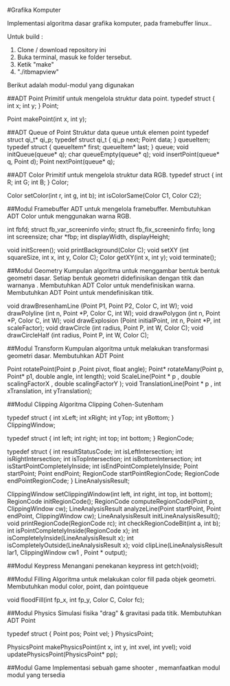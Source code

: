 #Grafika Komputer

Implementasi algoritma dasar grafika komputer, pada framebuffer linux..

Untuk build :
1. Clone / download repository ini
2. Buka terminal, masuk ke folder tersebut.
3. Ketik "make"
4. "./itbmapview"

Berikut adalah modul-modul yang digunakan 

##ADT Point
Primitif untuk mengelola struktur data point.
typedef struct {
    int x;
    int y;
} Point;

Point makePoint(int x, int y);


##ADT Queue of Point
Struktur data queue untuk elemen point
typedef struct qi_t* qi_p;
typedef struct qi_t {
    qi_p next;
    Point data;
} queueItem;
typedef struct {
    queueItem* first;
    queueItem* last;
} queue;
void initQueue(queue* q);
char queueEmpty(queue* q);
void insertPoint(queue* q, Point d);
Point nextPoint(queue* q);



##ADT Color
Primitif untuk mengelola struktur data RGB.
typedef struct {
    int R;
    int G;
    int B;
} Color;

Color setColor(int r, int g, int b);
int isColorSame(Color C1, Color C2);



##Modul Framebuffer
ADT untuk mengelola framebuffer.
Membutuhkan ADT Color untuk menggunakan warna RGB.

int fbfd;
struct fb_var_screeninfo vinfo;
struct fb_fix_screeninfo finfo;
long int screensize;
char *fbp;
int displayWidth, displayHeight;

void initScreen();
void printBackground(Color C);
void setXY (int squareSize, int x, int y, Color C);
Color getXY(int x, int y);
void terminate();


##Modul Geometry
Kumpulan algoritma untuk menggambar bentuk bentuk geometri dasar.
Setiap bentuk geometri didefinisikan dengan titik dan warnanya .
Membutuhkan ADT Color untuk mendefinisikan warna.
Membutuhkan ADT Point untuk mendefinisikan titik.

void drawBresenhamLine (Point P1, Point P2, Color C, int W);
void drawPolyline (int n, Point *P, Color C, int W);
void drawPolygon (int n, Point *P, Color C, int W);
void drawExplosion (Point initialPoint, int n, Point *P, int scaleFactor);
void drawCircle (int radius, Point P, int W, Color C);
void drawCircleHalf (int radius, Point P, int W, Color C);


##Modul Transform
Kumpulan algoritma untuk melakukan transformasi geometri dasar.
Membutuhkan ADT Point 

Point rotatePoint(Point p ,Point pivot, float angle);
Point* rotateMany(Point p, Point* p1, double angle, int length);
void ScaleLine(Point * p , double scalingFactorX , double scalingFactorY );
void TranslationLine(Point *  p , int xTranslation, int yTranslation);


##Modul Clipping
Algoritma Clipping Cohen-Sutenham



typedef struct
{
	int xLeft;
	int xRight;
	int yTop;
	int yBottom;
} ClippingWindow;


typedef struct
{
	int left;
	int right;
	int top;
	int bottom;
} RegionCode;

typedef struct
{
	int resultStatusCode;
	int isLeftIntersection;
	int isRightIntersection;
	int isTopIntersection;
	int isBottomIntersection;
	int isStartPointCompletelyInside;
	int isEndPointCompletelyInside;
	Point startPoint;
	Point endPoint;
	RegionCode startPointRegionCode;
	RegionCode endPointRegionCode;
} LineAnalysisResult;


ClippingWindow setClippingWindow(int left, int right, int top, int bottom);
RegionCode initRegionCode();
RegionCode computeRegionCode(Point p, ClippingWindow cw);
LineAnalysisResult analyzeLine(Point startPoint, Point endPoint, ClippingWindow cw);
LineAnalysisResult initLineAnalysisResult();
void printRegionCode(RegionCode rc);
int checkRegionCodeBit(int a, int b);
int isPointCompletelyInside(RegionCode x);
int isCompletelyInside(LineAnalysisResult x);
int isCompletelyOutside(LineAnalysisResult x);
void clipLine(LineAnalysisResult lar1, ClippingWindow cw1 , Point * output);


##Modul Keypress
Menangani penekanan keypress
int getch(void);


##Modul Filling
Algoritma untuk melakukan color fill pada objek geometri.
Membutuhkan modul color, point, dan pointqueue

void floodFill(int fp_x, int fp_y, Color C, Color fc);


##Modul Physics
Simulasi fisika "drag" & gravitasi pada titik.
Membutuhkan ADT Point

typedef struct {
  Point pos;
  Point vel;
} PhysicsPoint;

PhysicsPoint makePhysicsPoint(int x, int y, int xvel, int yvel);
void updatePhysicsPoint(PhysicsPoint* pp);



##Modul Game
Implementasi sebuah game shooter , memanfaatkan modul modul yang 
tersedia
